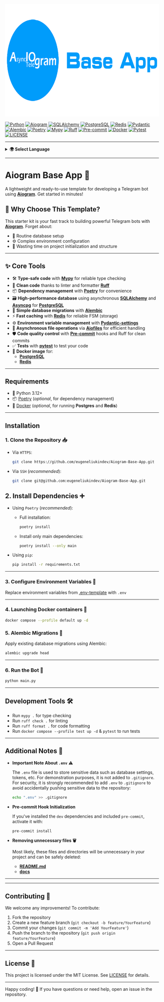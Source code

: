 <p align="center">
  <img width="792" height="369" src="docs/images/logo.png" alt="logo">
</p>

[![Python](https://img.shields.io/badge/Python-3.12+-2d91f5?logo=python&logoColor=FFD43B&style=for-the-badge)](https://www.python.org/)
[![Aiogram](https://img.shields.io/badge/Aiogram-3.x-2d91f5?logo=telegram&style=for-the-badge)](https://aiogram.dev/)
[![SQLAlchemy](https://img.shields.io/badge/SQLAlchemy-2.0-D71F00?logo=sqlalchemy&style=for-the-badge)](https://www.sqlalchemy.org/)
[![PostgreSQL](https://img.shields.io/badge/Postgresql-16.0-2d91f5?logo=postgresql&logoColor=white&style=for-the-badge)](https://www.postgresql.org/)
[![Redis](https://img.shields.io/badge/Redis-latest-DC382D?logo=redis&style=for-the-badge)](https://redis.io/)
[![Pydantic](https://img.shields.io/badge/Pydantic-2.11.5-E92063?logo=pydantic&style=for-the-badge)](https://docs.pydantic.dev/latest/)
[![Alembic](https://img.shields.io/badge/Alembic-1.16.1-2d91f5?style=for-the-badge)](https://redis.io/)
[![Poetry](https://img.shields.io/badge/Poetry-2.1.3-2d91f5?logo=poetry&style=for-the-badge)](https://python-poetry.org/)
[![Mypy](https://img.shields.io/badge/Mypy-1.6-2d91f5?logo=python&logoColor=59acff&style=for-the-badge)](https://mypy-lang.org/)
[![Ruff](https://img.shields.io/badge/Ruff-0.11.12-green?logo=ruff&style=for-the-badge)](https://docs.astral.sh/ruff/)
[![Pre-commit](https://img.shields.io/badge/Pre--commit-4.2.0-yellow?logo=precommit&style=for-the-badge)](https://pre-commit.com/)
[![Docker](https://img.shields.io/badge/Docker-24.0-2d91f5?logo=docker&style=for-the-badge)](https://www.docker.com/)
[![Pytest](https://img.shields.io/badge/Pytest-8.4.0-2d91f5?logo=pytest&style=for-the-badge)](https://docs.pytest.org/)
[![LICENSE](https://img.shields.io/badge/license-mit-green?style=for-the-badge)](LICENSE.txt)

---

<details>
<summary><b>🌍 Select Language</b></summary>

- [English](README.md)
- [Русский](docs/README.ru.md)
</details>

---

# Aiogram Base App 🚀

A lightweight and ready-to-use template for developing a Telegram bot using [**Aiogram**](https://github.com/aiogram/aiogram). Get started in minutes!


## 🌟 Why Choose This Template?

This starter kit is your fast track to building powerful Telegram bots with [**Aiogram**](https://github.com/aiogram/aiogram). Forget about:

- 🔧 Routine database setup
- ⚙️ Complex environment configuration
- 📂 Wasting time on project initialization and structure

---

## ✨ Core Tools

- 🛠️ **Type-safe code** with [**Mypy**](https://github.com/python/mypy) for reliable type checking
- 🧼 **Clean code** thanks to linter and formatter [**Ruff**](https://github.com/astral-sh/ruff)
- 📦 **Dependency management** with [**Poetry**](https://github.com/python-poetry/poetry) for convenience
- 🗃️ **High-performance database** using asynchronous [**SQLAlchemy**](https://github.com/sqlalchemy/sqlalchemy) and [**Asyncpg**](https://magicstack.github.io/asyncpg/current/) for [**PostgreSQL**](https://www.postgresql.org/)
- 🔄 **Simple database migrations** with [**Alembic**](https://github.com/sqlalchemy/alembic)
- ⚡ **Fast caching** with [**Redis**](https://github.com/redis/redis-py) for reliable FSM (storage)
- ⚙️ **Environment variable management** with [**Pydantic-settings**](https://github.com/pydantic/pydantic-settings)
- 📁 **Asynchronous file operations** via [**Aiofiles**](https://github.com/Tinche/aiofiles) for efficient handling
- 🛡️ **Code quality control** with [**Pre-commit**](https://github.com/pre-commit/pre-commit) hooks and Ruff for clean commits
- ✅ **Tests** with [**pytest**](https://github.com/pytest-dev/pytest) to test your code
- 🐳 **Docker image** for:
    - [**PostgreSQL**](https://hub.docker.com/_/postgres)
    - [**Redis**](https://hub.docker.com/_/redis)

---

## Requirements

- 🐍 Python 3.12+
- 📦 [Poetry](https://python-poetry.org/docs/#installation) (*optional*, for dependency management)
- 🐳 [Docker](https://www.docker.com/get-started) (*optional*, for running **Postgres** and **Redis**)

---

## Installation

### 1. Clone the Repository 📥

- Via `HTTPS`:
  ```bash
  git clone https://github.com/eugeneliukindev/Aiogram-Base-App.git
  ```

- Via `SSH` (*recommended*):
   ```bash
   git clone git@github.com:eugeneliukindev/Aiogram-Base-App.git
   ```

## 2. Install Dependencies ➕

- Using `Poetry` (*recommended*):
  - Full installation:
    ```bash
    poetry install
    ```
  
  - Install only main dependencies:
    ```bash
    poetry install --only main
    ```

- Using `pip`:
  ```bash
  pip install -r requirements.txt
  ```

---

### 3. Configure Environment Variables 🔑

Replace environment variables from [.env-template](.env-template) with `.env`

---


### 4. Launching Docker containers 🐳
```bash
docker compose --profile default up -d 
```

### 5. Alembic Migrations 🔄
Apply existing database migrations using Alembic:

```bash
alembic upgrade head
```

---

### 6. Run the Bot 🚀
```bash
python main.py
```

---

## Development Tools 🛠️

- Run `mypy .` for type checking
- Run `ruff check .` for linting
- Run `ruff format .` for code formatting
- Run `docker compose --profile test up -d` & `pytest` to run tests

---

## Additional Notes 📌

- **Important Note About `.env`** ⚠️

  The `.env` file is used to store sensitive data such as database settings, tokens, etc. For demonstration purposes, it is not added to `.gitignore`. For security, it is strongly recommended to add `.env` to `.gitignore` to avoid accidentally pushing sensitive data to the repository:
  ```bash
  echo ".env" >> .gitignore
  ```

- **Pre-commit Hook Initialization**

  If you've installed the `dev` dependencies and included `pre-commit`, activate it with:
  ```bash
  pre-commit install
  ```
- **Removing unnecessary files 🗑️**

  Most likely, these files and directories will be unnecessary in your project and can be safely deleted:
  - [**README.md**](README.md)
  - [**docs**](docs)

---

---

## Contributing 🤝

We welcome any improvements! To contribute:

1. Fork the repository
2. Create a new feature branch (`git checkout -b feature/YourFeature`)
3. Commit your changes (`git commit -m 'Add YourFeature'`)
4. Push the branch to the repository (`git push origin feature/YourFeature`)
5. Open a Pull Request

---

## License 📄

This project is licensed under the MIT License. See [LICENSE](LICENSE.txt) for details.

---

Happy coding! 🎉 If you have questions or need help, open an issue in the repository.